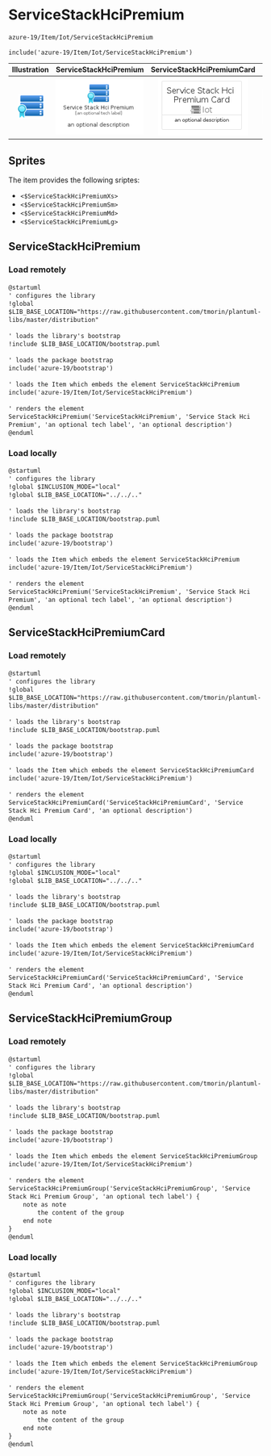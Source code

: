 # ServiceStackHciPremium


```text
azure-19/Item/Iot/ServiceStackHciPremium
```

```text
include('azure-19/Item/Iot/ServiceStackHciPremium')
```



| Illustration | ServiceStackHciPremium | ServiceStackHciPremiumCard | ServiceStackHciPremiumGroup |
| :---: | :---: | :---: | :---: |
| ![illustration for Illustration](../../../azure-19/Item/Iot/ServiceStackHciPremium.png) | ![illustration for ServiceStackHciPremium](../../../azure-19/Item/Iot/ServiceStackHciPremium.Local.png) | ![illustration for ServiceStackHciPremiumCard](../../../azure-19/Item/Iot/ServiceStackHciPremiumCard.Local.png) | ![illustration for ServiceStackHciPremiumGroup](../../../azure-19/Item/Iot/ServiceStackHciPremiumGroup.Local.png) |



## Sprites
The item provides the following sriptes:

- `<$ServiceStackHciPremiumXs>`
- `<$ServiceStackHciPremiumSm>`
- `<$ServiceStackHciPremiumMd>`
- `<$ServiceStackHciPremiumLg>`





## ServiceStackHciPremium

### Load remotely
```plantuml
@startuml
' configures the library
!global $LIB_BASE_LOCATION="https://raw.githubusercontent.com/tmorin/plantuml-libs/master/distribution"

' loads the library's bootstrap
!include $LIB_BASE_LOCATION/bootstrap.puml

' loads the package bootstrap
include('azure-19/bootstrap')

' loads the Item which embeds the element ServiceStackHciPremium
include('azure-19/Item/Iot/ServiceStackHciPremium')

' renders the element
ServiceStackHciPremium('ServiceStackHciPremium', 'Service Stack Hci Premium', 'an optional tech label', 'an optional description')
@enduml
```

### Load locally
```plantuml
@startuml
' configures the library
!global $INCLUSION_MODE="local"
!global $LIB_BASE_LOCATION="../../.."

' loads the library's bootstrap
!include $LIB_BASE_LOCATION/bootstrap.puml

' loads the package bootstrap
include('azure-19/bootstrap')

' loads the Item which embeds the element ServiceStackHciPremium
include('azure-19/Item/Iot/ServiceStackHciPremium')

' renders the element
ServiceStackHciPremium('ServiceStackHciPremium', 'Service Stack Hci Premium', 'an optional tech label', 'an optional description')
@enduml
```

## ServiceStackHciPremiumCard

### Load remotely
```plantuml
@startuml
' configures the library
!global $LIB_BASE_LOCATION="https://raw.githubusercontent.com/tmorin/plantuml-libs/master/distribution"

' loads the library's bootstrap
!include $LIB_BASE_LOCATION/bootstrap.puml

' loads the package bootstrap
include('azure-19/bootstrap')

' loads the Item which embeds the element ServiceStackHciPremiumCard
include('azure-19/Item/Iot/ServiceStackHciPremium')

' renders the element
ServiceStackHciPremiumCard('ServiceStackHciPremiumCard', 'Service Stack Hci Premium Card', 'an optional description')
@enduml
```

### Load locally
```plantuml
@startuml
' configures the library
!global $INCLUSION_MODE="local"
!global $LIB_BASE_LOCATION="../../.."

' loads the library's bootstrap
!include $LIB_BASE_LOCATION/bootstrap.puml

' loads the package bootstrap
include('azure-19/bootstrap')

' loads the Item which embeds the element ServiceStackHciPremiumCard
include('azure-19/Item/Iot/ServiceStackHciPremium')

' renders the element
ServiceStackHciPremiumCard('ServiceStackHciPremiumCard', 'Service Stack Hci Premium Card', 'an optional description')
@enduml
```

## ServiceStackHciPremiumGroup

### Load remotely
```plantuml
@startuml
' configures the library
!global $LIB_BASE_LOCATION="https://raw.githubusercontent.com/tmorin/plantuml-libs/master/distribution"

' loads the library's bootstrap
!include $LIB_BASE_LOCATION/bootstrap.puml

' loads the package bootstrap
include('azure-19/bootstrap')

' loads the Item which embeds the element ServiceStackHciPremiumGroup
include('azure-19/Item/Iot/ServiceStackHciPremium')

' renders the element
ServiceStackHciPremiumGroup('ServiceStackHciPremiumGroup', 'Service Stack Hci Premium Group', 'an optional tech label') {
    note as note
        the content of the group
    end note
}
@enduml
```

### Load locally
```plantuml
@startuml
' configures the library
!global $INCLUSION_MODE="local"
!global $LIB_BASE_LOCATION="../../.."

' loads the library's bootstrap
!include $LIB_BASE_LOCATION/bootstrap.puml

' loads the package bootstrap
include('azure-19/bootstrap')

' loads the Item which embeds the element ServiceStackHciPremiumGroup
include('azure-19/Item/Iot/ServiceStackHciPremium')

' renders the element
ServiceStackHciPremiumGroup('ServiceStackHciPremiumGroup', 'Service Stack Hci Premium Group', 'an optional tech label') {
    note as note
        the content of the group
    end note
}
@enduml
```

